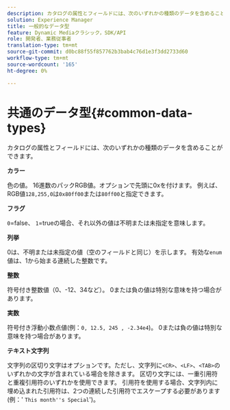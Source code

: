 ```yaml
---
description: カタログの属性とフィールドには、次のいずれかの種類のデータを含めることができます。
solution: Experience Manager
title: 一般的なデータ型
feature: Dynamic Mediaクラシック，SDK/API
role: 開発者、業務従事者
translation-type: tm+mt
source-git-commit: d0bc88f55f857762b3bab4c76d1e3f3dd2733d60
workflow-type: tm+mt
source-wordcount: '165'
ht-degree: 0%

---
```



# 共通のデータ型{#common-data-types}

カタログの属性とフィールドには、次のいずれかの種類のデータを含めることができます。

**カラー**

色の値。 16進数のパックRGB値。オプションで先頭に0xを付けます。 例えば、RGB値`128,255,0`は`0x80ff00`または`80ff00`と指定できます。

**フラグ**

`0`=false、 `1`=trueの場合、それ以外の値は不明または未指定を意味します。

**列挙**

0は、不明または未指定の値（空のフィールドと同じ）を示します。 有効な`enum`値は、1から始まる連続した整数です。

**整数**

符号付き整数値（0、-12、34など）。 0または負の値は特別な意味を持つ場合があります。

**実数**

符号付き浮動小数点値(例：`0, 12.5, 245 , -2.34e4`)。 0または負の値は特別な意味を持つ場合があります。

**テキスト文字列**

文字列の区切り文字はオプションです。ただし、文字列に`<CR>`、`<LF>`、`<TAB>`のいずれかの文字が含まれている場合を除きます。 区切り文字には、一重引用符と重複引用符のいずれかを使用できます。 引用符を使用する場合、文字列内に埋め込まれた引用符は、2つの連続した引用符でエスケープする必要があります(例：&#39; `This month''s Special`&#39;)。
